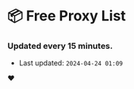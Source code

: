 # :package: Free Proxy List
### Updated every 15 minutes.

- Last updated: `2024-04-24 01:09`

:heart:
